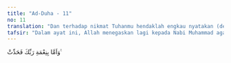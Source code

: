 ```yaml
---
title: "Ad-Duha - 11"
no: 11
translation: "Dan terhadap nikmat Tuhanmu hendaklah engkau nyatakan (dengan bersyukur)."
tafsir: "Dalam ayat ini, Allah menegaskan lagi kepada Nabi Muhammad agar memperbanyak pemberiannya kepada orang-orang fakir dan miskin serta mensyukuri, menyebut, dan mengingat nikmat Allah yang telah dilimpahkan kepadanya. Menyebut-nyebut nikmat Allah yang telah dilimpahkan kepada kita bukanlah untuk membangga-banggakan diri, tetapi untuk mensyukuri dan mengharapkan orang lain mensyukuri pula nikmat yang telah diperolehnya. Dalam sebuah hadis, Nabi saw mengatakan:\n\nOrang yang tidak berterima kasih kepada manusia tidak mensyukuri Allah. (Riwayat Abu Dawud dan at-Tirmizi dari Abu Hurairah).\n\nKebiasaan orang-orang kikir sering menyembunyikan harta kekayaannya untuk menjadi alasan tidak bersedekah, dan mereka selalu memperdengarkan kekurangan. Sebaliknya, orang-orang dermawan senantiasa menampakkan pemberian dan pengorbanan mereka dari harta kekayaan yang dianugerahkan kepada mereka dengan menyatakan syukur dan terima kasih kepada Allah atas limpahan karunia-Nya itu."
---
```


وَاَمَّا بِنِعْمَةِ رَبِّكَ فَحَدِّثْ ࣖ
